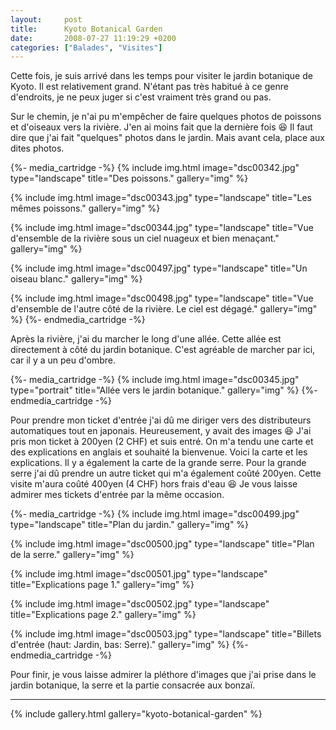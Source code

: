 ```yaml
---
layout:     post
title:      Kyoto Botanical Garden
date:       2008-07-27 11:19:29 +0200
categories: ["Balades", "Visites"]
---
```


Cette fois, je suis arrivé dans les temps pour visiter le jardin botanique de Kyoto. Il est relativement grand.
N'étant pas très habitué à ce genre d'endroits, je ne peux juger si c'est vraiment très grand ou pas.

<!--more-->

Sur le chemin, je n'ai pu m'empêcher de faire quelques photos de poissons et d'oiseaux vers la rivière. J'en ai
moins fait que la dernière fois :laughing: Il faut dire que j'ai fait "quelques" photos dans le jardin. Mais avant cela,
place aux dites photos.

{%- media_cartridge -%}
{% include img.html
    image="dsc00342.jpg"
    type="landscape"
    title="Des poissons."
    gallery="img"
%}

{% include img.html
    image="dsc00343.jpg"
    type="landscape"
    title="Les mêmes poissons."
    gallery="img"
%}

{% include img.html
    image="dsc00344.jpg"
    type="landscape"
    title="Vue d'ensemble de la rivière sous un ciel nuageux et bien menaçant."
    gallery="img"
%}

{% include img.html
    image="dsc00497.jpg"
    type="landscape"
    title="Un oiseau blanc."
    gallery="img"
%}

{% include img.html
    image="dsc00498.jpg"
    type="landscape"
    title="Vue d'ensemble de l'autre côté de la rivière. Le ciel est dégagé."
    gallery="img"
%}
{%- endmedia_cartridge -%}

Après la rivière, j'ai du marcher le long d'une allée. Cette allée est directement à côté du jardin botanique.
C'est agréable de marcher par ici, car il y a un peu d'ombre.

{%- media_cartridge -%}
{% include img.html
    image="dsc00345.jpg"
    type="portrait"
    title="Allée vers le jardin botanique."
    gallery="img"
%}
{%- endmedia_cartridge -%}

Pour prendre mon ticket d'entrée j'ai dû me diriger vers des distributeurs automatiques tout en japonais.
Heureusement, y avait des images :laughing: J'ai pris mon ticket à 200yen (2 CHF) et suis entré. On m'a tendu une carte et
des explications en anglais et souhaité la bienvenue. Voici la carte et les explications. Il y a également la carte
de la grande serre. Pour la grande serre j'ai dû prendre un autre ticket qui m'a également coûté 200yen. Cette
visite m'aura coûté 400yen (4 CHF) hors frais d'eau :laughing: Je vous laisse admirer mes tickets d'entrée par la même
occasion.

{%- media_cartridge -%}
{% include img.html
    image="dsc00499.jpg"
    type="landscape"
    title="Plan du jardin."
    gallery="img"
%}

{% include img.html
    image="dsc00500.jpg"
    type="landscape"
    title="Plan de la serre."
    gallery="img"
%}

{% include img.html
    image="dsc00501.jpg"
    type="landscape"
    title="Explications page 1."
    gallery="img"
%}

{% include img.html
    image="dsc00502.jpg"
    type="landscape"
    title="Explications page 2."
    gallery="img"
%}

{% include img.html
    image="dsc00503.jpg"
    type="landscape"
    title="Billets d'entrée (haut: Jardin, bas: Serre)."
    gallery="img"
%}
{%- endmedia_cartridge -%}

Pour finir, je vous laisse admirer la pléthore d'images que j'ai prise dans le jardin botanique, la serre et la
partie consacrée aux bonzaï.

-----

{% include gallery.html gallery="kyoto-botanical-garden" %}